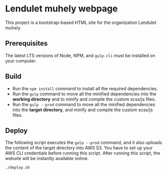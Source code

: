 # Lendulet muhely webpage
This project is a bootstrap-based HTML site for the organization Lendulet muhely.
## Prerequisites
The latest LTS versions of Node, NPM, and `gulp-cli` must be installed on your computer.
## Build
* Run the `npm install` command to install all the required dependencies.
* Run the `gulp` command to move all the minified dependencies into the **working directory** and to minify and compile the custom scss/js files.
* Run the `gulp --prod` command to move all the minified dependencies into the **target directory**, and
  minify and compile the custom scss/js files.
## Deploy
The following script executes the ```gulp --prod``` command, and it also uploads the content of the target directory into AWS S3. You have to set up your AWS CLI credentials before running this script. After running this script, the website will be instantly available online.
```
./deploy.sh
```